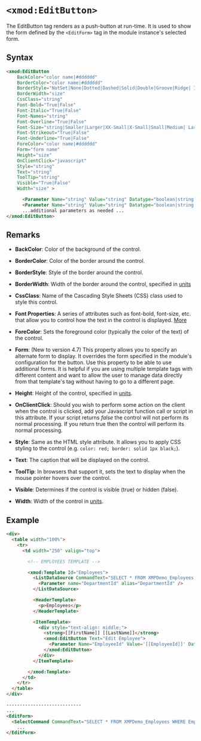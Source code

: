 # `<xmod:EditButton>`

The EditButton tag renders as a push-button at run-time. It is used to show the form defined by the `<EditForm>` tag in the module instance's selected form.

## Syntax
```html
<xmod:EditButton
    BackColor="color name|#dddddd"
    BorderColor="color name|#dddddd"
    BorderStyle="NotSet|None|Dotted|Dashed|Solid|Double|Groove|Ridge| Inset|Outset"
    BorderWidth="size"
    CssClass="string"
    Font-Bold="True|False"
    Font-Italic="True|False"
    Font-Names="string"
    Font-Overline="True|False"
    Font-Size="string|Smaller|Larger|XX-Small|X-Small|Small|Medium| Large|X-Large|XX-Large"
    Font-Strikeout="True|False"
    Font-Underline="True|False"
    ForeColor="color name|#dddddd"
    Form="form name"
    Height="size"
    OnClientClick="javascript"
    Style="string"
    Text="string"
    ToolTip="string"
    Visible="True|False"
    Width="size" >

      <Parameter Name="string" Value="string" Datatype="boolean|string|int32" />
      <Parameter Name="string" Value="string" Datatype="boolean|string|int32" />
      ...additional parameters as needed ...
</xmod:EditButton>
```

## Remarks

*   **BackColor**: Color of the background of the control.  

*   **BorderColor**: Color of the border around the control.  

*   **BorderStyle**: Style of the border around the control.  

*   **BorderWidth**: Width of the border around the control, specified in [units](../unit-types.md)

*   **CssClass**: Name of the Cascading Style Sheets (CSS) class used to style this control.  

*   **Font Properties**: A series of attributes such as font-bold, font-size, etc. that allow you to control how the text in the control is displayed. [More](../font-properties.md)

*   **ForeColor**: Sets the foreground color (typically the color of the text) of the control.  

*   **Form**: (New to version 4.7) This property allows you to specify an alternate form to display. It overrides the form specified in the module's configuration for the button. Use this property to be able to use additional forms. It is helpful if you are using multiple template tags with different content and want to allow the user to manage data directly from that template's tag without having to go to a different page.  

*   **Height**: Height of the control, specified in [units](../unit-types.md).  

*   **OnClientClick**: Should you wish to perform some action on the client when the control is clicked, add your Javascript function call or script in this attribute. If your script returns _false_ the control will not perform its normal processing. If you return true then the control will perform its normal processing.  

*   **Style**: Same as the HTML style attribute. It allows you to apply CSS styling to the control (e.g. `color: red; border: solid 1px black;`).  

*   **Text**: The caption that will be displayed on the control.  

*   **ToolTip**: In browsers that support it, sets the text to display when the mouse pointer hovers over the control.  

*   **Visible**: Determines if the control is visible (true) or hidden (false).  

*   **Width**: Width of the control in [units](../unit-types.md).  

## Example
```html {20-22,35}
<div>
  <table width="100%">
    <tr>
      <td width="250" valign="top">

        <!-- EMPLOYEES TEMPLATE -->

        <xmod:Template Id="Employees">
          <ListDataSource CommandText="SELECT * FROM XMPDemo_Employees WHERE DepartmentId = @DepartmentId"> 
            <Parameter name="DepartmentId" alias="DepartmentId" />
          </ListDataSource>

          <HeaderTemplate>
            <p>Employees</p>
          </HeaderTemplate>

          <ItemTemplate>
            <div style="text-align: middle;">
              <strong>[[FirstName]] [[LastName]]</strong>
              <xmod:EditButton Text="Edit Employee">
                <Parameter Name="EmployeeId" Value='[[EmployeeId]]' Datatype="int32" />
              </xmod:EditButton>
            </div>
          </ItemTemplate>

        </xmod:Template>
      </td>
    </tr>
  </table>
</div> 

----------------------------
...
<EditForm>
  <SelectCommand CommandText="SELECT * FROM XMPDemo_Employees WHERE EmployeeId=@EmployeeId" />
    ...
</EditForm>  
```